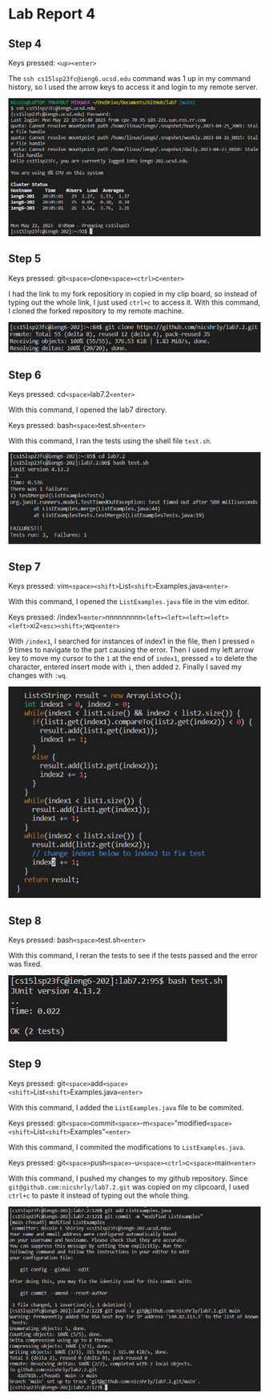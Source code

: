 # **Lab Report 4**
## Step 4
Keys pressed: `<up><enter>`

The `ssh cs15lsp23fc@ieng6.ucsd.edu` command was 1 up in my command history, so I used the arrow keys to access it and login to my remote server.

![Image](lr4_step4.png)
  
## Step 5
Keys pressed: git`<space>`clone`<space><ctrl>`c`<enter>`

I had the link to my fork repositiory in copied in my clip board, so instead of typing out the whole link, I just used `ctrl+c` to access it.
With this command, I cloned the forked repository to my remote machine.

![Image](lr4_step5.png)
  
## Step 6
Keys pressed: cd`<space>`lab7.2`<enter>`

With this command, I opened the lab7 directory.

Keys pressed: bash`<space>`test.sh`<enter>`

With this command, I ran the tests using the shell file `test.sh`.

![Image](lr4_step6.png)
  
## Step 7
Keys pressed: vim`<space><shift>`List`<shift>`Examples.java`<enter>`

With this command, I opened the `ListExamples.java` file in the vim editor.

Keys pressed: /index1`<enter>`nnnnnnnnn`<left><left><left><left><left>`xi2`<esc><shift>`;wq`<enter>`

With `/index1`, I searched for instances of index1 in the file, then I pressed `n` 9 times to navigate to the part causing the error. Then I used my left arrow key to move my cursor to the `1` at the end of `index1`, pressed `x` to delete the character, entered insert mode with `i`, then added `2`. Finally I saved my changes with `:wq`.

![Image](lr4_step7.png)
  
## Step 8
Keys pressed: bash`<space>`test.sh`<enter>`

With this command, I reran the tests to see if the tests passed and the error was fixed.

![Image](lr4_step8.png)
  
## Step 9
Keys pressed: git`<space>`add`<space><shift>`List`<shift>`Examples.java`<enter>`

With this command, I added the `ListExamples.java` file to be commited.

Keys pressed: git`<space>`commit`<space>`-m`<space>`"modified`<space><shift>`List`<shift>`Examples"`<enter>`

With this command, I commited the modifications to `ListExamples.java`.

Keys pressed: git`<space>`push`<space>`-u`<space><ctrl>`c`<space>`main`<enter>`

With this command, I pushed my changes to my github repository. Since `git@github.com:nicshrly/lab7.2.git` was copied on my clipcoard, I used `ctrl+c` to paste it instead of typing out the whole thing.

![Image](lr4_step9.png)
